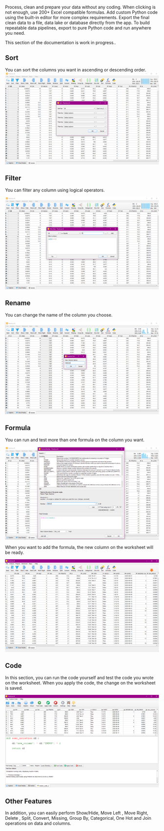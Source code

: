 Process, clean and prepare your data without any coding. When clicking is not enough, use 200+ Excel compatible formulas. 
Add custom Python code using the built-in editor for more complex requirements. Export the final clean data to a file, 
data lake or database directly from the app. To build repeatable data pipelines, export to pure Python code and run anywhere you need.

This section of the documentation is work in progress..

## Sort

You can sort the columns you want in ascending or descending order.
![predict](img/sort_column.png)

## Filter

You can filter any column using logical operators.

![predict3](img/filter_column.png)

## Rename

You can change the name of the column you choose.

![predict4](img/rename_column.png)

## Formula

You can run and test more than one formula on the column you want.

![predict4](img/formula_column.png)

When you want to add the formula, the new column on the worksheet will be ready.

![predict4](img/formula_column2.png)

## Code

In this section, you can run the code yourself and test the code you wrote on the worksheet. When you apply the code, the change on the worksheet is saved.

![predict4](img/code.png)

## Other Features

In addition, you can easily perform Show/Hide, Move Left , Move Right, Delete , Split, Convert, Missing, Group By, Categorical, One Hot and Join operations on data and columns.

